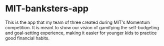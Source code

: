 # MIT-banksters-app
This is the app that my team of three created during MIT's Momentum competition. It is meant to show our vision of gamifying the self-budgeting and goal-setting experience, making it easier for younger kids to practice good financial habits.

